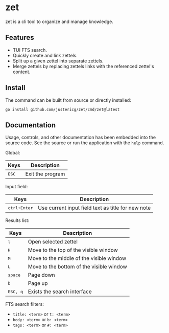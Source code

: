# zet

zet is a cli tool to organize and manage knowledge.

## Features

* TUI FTS search.
* Quickly create and link zettels.
* Split up a given zettel into separate zettels.
* Merge zettels by replacing zettels links with the referenced zettel's content.

## Install

The command can be built from source or directly installed:

```
go install github.com/justericg/zet/cmd/zet@latest
```

## Documentation

Usage, controls, and other documentation has been embedded into the source code. See the source or run the  application with the `help` command.

Global:

|Keys|Description|
|----|-----------|
|<kbd>ESC</kbd>|Exit the program|

Input field:

|Keys|Description|
|----|-----------|
|<kbd>ctrl+Enter</kbd>|Use current input field text as title for new note|

Results list:

|Keys|Description|
|----|-----------|
|<kbd>l</kbd>|Open selected zettel|
|<kbd>H</kbd>|Move to the top of the visible window|
|<kbd>M</kbd>|Move to the middle of the visible window|
|<kbd>L</kbd>|Move to the bottom of the visible window|
|<kbd>space</kbd>|Page down|
|<kbd>b</kbd>|Page up|
|<kbd>ESC, q</kbd>|Exists the search interface|

FTS search filters:

* `title: <term>` or `t: <term>`
* `body: <term>` or `b: <term>`
* `tags: <term>` or `#: <term>`